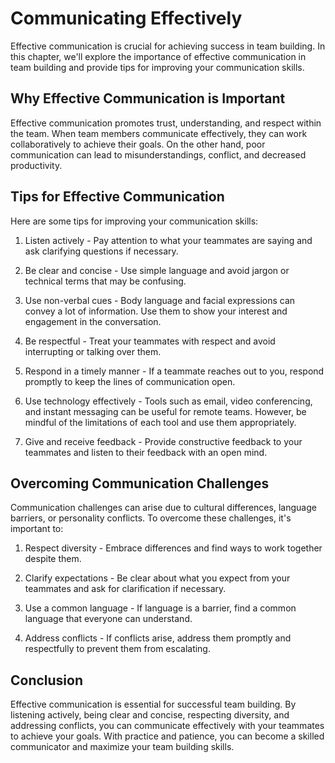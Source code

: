 Communicating Effectively
==========================================================================

Effective communication is crucial for achieving success in team building. In this chapter, we'll explore the importance of effective communication in team building and provide tips for improving your communication skills.

Why Effective Communication is Important
----------------------------------------

Effective communication promotes trust, understanding, and respect within the team. When team members communicate effectively, they can work collaboratively to achieve their goals. On the other hand, poor communication can lead to misunderstandings, conflict, and decreased productivity.

Tips for Effective Communication
--------------------------------

Here are some tips for improving your communication skills:

1. Listen actively - Pay attention to what your teammates are saying and ask clarifying questions if necessary.

2. Be clear and concise - Use simple language and avoid jargon or technical terms that may be confusing.

3. Use non-verbal cues - Body language and facial expressions can convey a lot of information. Use them to show your interest and engagement in the conversation.

4. Be respectful - Treat your teammates with respect and avoid interrupting or talking over them.

5. Respond in a timely manner - If a teammate reaches out to you, respond promptly to keep the lines of communication open.

6. Use technology effectively - Tools such as email, video conferencing, and instant messaging can be useful for remote teams. However, be mindful of the limitations of each tool and use them appropriately.

7. Give and receive feedback - Provide constructive feedback to your teammates and listen to their feedback with an open mind.

Overcoming Communication Challenges
-----------------------------------

Communication challenges can arise due to cultural differences, language barriers, or personality conflicts. To overcome these challenges, it's important to:

1. Respect diversity - Embrace differences and find ways to work together despite them.

2. Clarify expectations - Be clear about what you expect from your teammates and ask for clarification if necessary.

3. Use a common language - If language is a barrier, find a common language that everyone can understand.

4. Address conflicts - If conflicts arise, address them promptly and respectfully to prevent them from escalating.

Conclusion
----------

Effective communication is essential for successful team building. By listening actively, being clear and concise, respecting diversity, and addressing conflicts, you can communicate effectively with your teammates to achieve your goals. With practice and patience, you can become a skilled communicator and maximize your team building skills.
